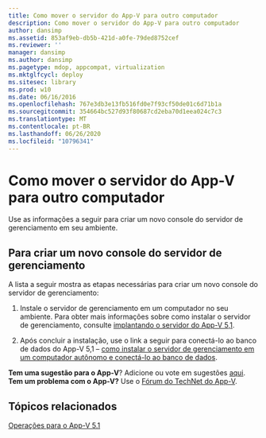```yaml
---
title: Como mover o servidor do App-V para outro computador
description: Como mover o servidor do App-V para outro computador
author: dansimp
ms.assetid: 853af9eb-db5b-421d-a0fe-79ded8752cef
ms.reviewer: ''
manager: dansimp
ms.author: dansimp
ms.pagetype: mdop, appcompat, virtualization
ms.mktglfcycl: deploy
ms.sitesec: library
ms.prod: w10
ms.date: 06/16/2016
ms.openlocfilehash: 767e3db3e13fb516fd0e7f93cf50de01c6d71b1a
ms.sourcegitcommit: 354664bc527d93f80687cd2eba70d1eea024c7c3
ms.translationtype: MT
ms.contentlocale: pt-BR
ms.lasthandoff: 06/26/2020
ms.locfileid: "10796341"
---
```

# Como mover o servidor do App-V para outro computador


Use as informações a seguir para criar um novo console do servidor de gerenciamento em seu ambiente.

## Para criar um novo console do servidor de gerenciamento


A lista a seguir mostra as etapas necessárias para criar um novo console do servidor de gerenciamento:

1.  Instale o servidor de gerenciamento em um computador no seu ambiente. Para obter mais informações sobre como instalar o servidor de gerenciamento, consulte [implantando o servidor do App-V 5,1](deploying-the-app-v-51-server.md).

2.  Após concluir a instalação, use o link a seguir para conectá-lo ao banco de dados do App-V 5,1 – [como instalar o servidor de gerenciamento em um computador autônomo e conectá-lo ao banco de dados](how-to-install-the-management-server-on-a-standalone-computer-and-connect-it-to-the-database51.md).

**Tem uma sugestão para o App-V**? Adicione ou vote em sugestões [aqui](http://appv.uservoice.com/forums/280448-microsoft-application-virtualization). **Tem um problema com o App-V?** Use o [Fórum do TechNet do App-V](https://social.technet.microsoft.com/Forums/home?forum=mdopappv).

## Tópicos relacionados


[Operações para o App-V 5.1](operations-for-app-v-51.md)

 

 





